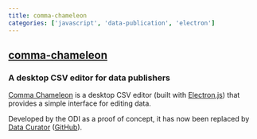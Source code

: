```yaml
---
title: comma-chameleon
categories: ['javascript', 'data-publication', 'electron']
---
```

## [comma-chameleon](https://github.com/theodi/comma-chameleon)

### A desktop CSV editor for data publishers


[Comma Chameleon](https://comma-chameleon.io/) is a desktop CSV editor (built with [Electron.js](electron.atom.io)) that provides a simple interface for editing data. 

Developed by the ODI as a proof of concept, it has now been replaced by [Data Curator](https://theodi.org.au/data-curator/) ([GitHub](https://github.com/ODIQueensland/data-curator)).
